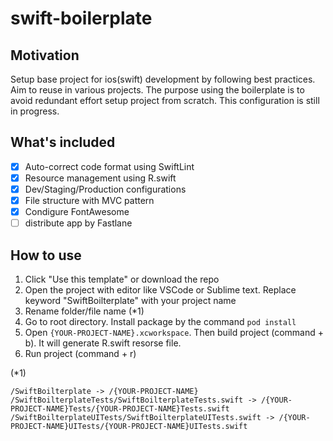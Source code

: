 # swift-boilerplate

## Motivation
 
Setup base project for ios(swift) development by following best practices. Aim to reuse in various projects. The purpose using the boilerplate is to avoid redundant effort setup project from scratch. This configuration is still in progress.

## What's included

- [x] Auto-correct code format using SwiftLint
- [x] Resource management using R.swift
- [x] Dev/Staging/Production configurations
- [x] File structure with MVC pattern
- [x] Condigure FontAwesome
- [ ] distribute app by Fastlane

## How to use

1. Click "Use this template" or download the repo
1. Open the project with editor like VSCode or Sublime text. Replace keyword "SwiftBoilterplate" with your project name
1. Rename folder/file name (*1)
1. Go to root directory. Install package by the command `pod install`
1. Open `{YOUR-PROJECT-NAME}.xcworkspace`. Then build project (command + b). It will generate R.swift resorse file.
1. Run project (command + r)

(*1)

```
/SwiftBoilterplate -> /{YOUR-PROJECT-NAME}
/SwiftBoilterplateTests/SwiftBoilterplateTests.swift -> /{YOUR-PROJECT-NAME}Tests/{YOUR-PROJECT-NAME}Tests.swift
/SwiftBoilterplateUITests/SwiftBoilterplateUITests.swift -> /{YOUR-PROJECT-NAME}UITests/{YOUR-PROJECT-NAME}UITests.swift
```

